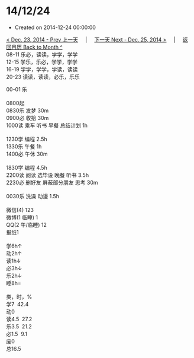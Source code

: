 # 14/12/24

- Created on 2014-12-24 00:00:00

[< Dec. 23, 2014 - Prev 上一天](_archived/lifelogs/2014/12/d23.md) &nbsp; &nbsp; | &nbsp; &nbsp; [下一天 Next - Dec. 25, 2014 >](_archived/lifelogs/2014/12/d25.md) &nbsp; &nbsp; |  &nbsp; &nbsp; [返回月历 Back to Month ^](_archived/lifelogs/2014/12/index.md)
<br/>08-11 乐必，读读，学学，学学<br/>12-15 学乐，乐必，学学，学学<br/>16-19 学学，学学，学读，读读<br/>20-23 读读，读读，必乐，乐乐</div><div>00-01 乐<br/><div><br/></div>0800起<br/>0830乐 发梦 30m<br/>0900必 收拾 30m<br/>1000读 乘车 听书 早餐 总结计划 1h<div><br/></div>1230学 编程 2.5h<br/>1330乐 午餐 1h<br/>1400必 午休 30m<div><br/></div>1830学 编程 4.5h<br/>2200读 阅读 选毕设 晚餐 听书 3.5h<br/>2230必 删好友 屏蔽部分朋友 思考 30m<div><br/></div>0030乐 洗澡 动漫 1.5h<div><br/></div>微信(4) 123<br/>微博(1 临睡) 1<br/>QQ(2 午/临睡) 12<br/>报纸1<div><br/></div>学6h↑<br/>动2h↑<br/>读1h↓<br/>必3h↓<br/>乐2h↓<br/>睡8h=<div><br/></div>类，时，%<br/>学7  42.4<br/>动0<br/>读4.5  27.2<br/>乐3.5  21.2<br/>必1.5  9.1<br/>废0<br/>总16.5</div>
